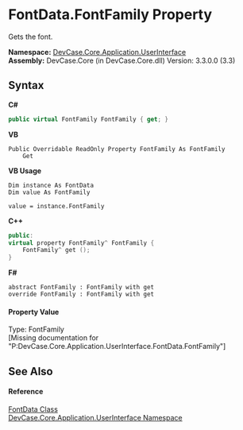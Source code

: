 # FontData.FontFamily Property 
 

Gets the font.

**Namespace:**&nbsp;<a href="N_DevCase_Core_Application_UserInterface">DevCase.Core.Application.UserInterface</a><br />**Assembly:**&nbsp;DevCase.Core (in DevCase.Core.dll) Version: 3.3.0.0 (3.3)

## Syntax

**C#**<br />
``` C#
public virtual FontFamily FontFamily { get; }
```

**VB**<br />
``` VB
Public Overridable ReadOnly Property FontFamily As FontFamily
	Get
```

**VB Usage**<br />
``` VB Usage
Dim instance As FontData
Dim value As FontFamily

value = instance.FontFamily

```

**C++**<br />
``` C++
public:
virtual property FontFamily^ FontFamily {
	FontFamily^ get ();
}
```

**F#**<br />
``` F#
abstract FontFamily : FontFamily with get
override FontFamily : FontFamily with get
```


#### Property Value
Type: FontFamily<br />\[Missing <value> documentation for "P:DevCase.Core.Application.UserInterface.FontData.FontFamily"\]

## See Also


#### Reference
<a href="T_DevCase_Core_Application_UserInterface_FontData">FontData Class</a><br /><a href="N_DevCase_Core_Application_UserInterface">DevCase.Core.Application.UserInterface Namespace</a><br />